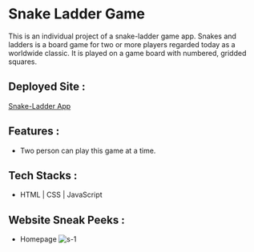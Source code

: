# Snake Ladder Game

This is an individual project of a snake-ladder game app. Snakes and ladders is a board game for two or more players regarded today as a worldwide classic. It is played on a game board with numbered, gridded squares.

## Deployed Site :

[Snake-Ladder App](https://loquacious-cuchufli-dddf45.netlify.app/)

## Features :

- Two person can play this game at a time.

## Tech Stacks :

- HTML | CSS | JavaScript

## Website Sneak Peeks :

- Homepage
  ![s-1](https://user-images.githubusercontent.com/100181657/194891678-47ba2c1e-398d-47d3-ac37-a31e8f7a284c.png)
